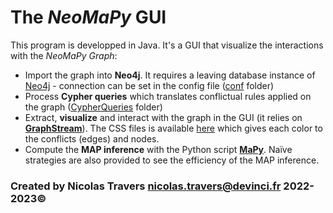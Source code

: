 # The *NeoMaPy* GUI

This program is developped in Java. It's a GUI that visualize the interactions with the *NeoMaPy Graph*:
- Import the graph into **Neo4j**. It requires a leaving database instance of [Neo4j](https://neo4j.com/download-center/) - connection can be set in the config file ([conf](conf) folder)
- Process **Cypher queries** which translates conflictual rules applied on the graph ([CypherQueries](CypherQueries) folder)
- Extract, **visualize** and interact with the graph in the GUI (it relies on [**GraphStream**](https://graphstream-project.org)). The CSS files is available [here](conf/NeoMaPy.css) which gives each color to the conflicts (edges) and nodes.
- Compute the **MAP inference** with the Python script [**MaPy**](https://github.com/cedric-cnam/NeoMaPy_Daphne/tree/main/MAP_Inference). Naïve strategies are also provided to see the efficiency of the MAP inference.

### Created by Nicolas Travers nicolas.travers@devinci.fr 2022-2023©
